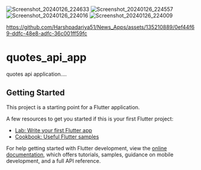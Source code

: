 ![Screenshot_20240126_224633](https://github.com/Harshpadariya51/News_Apps/assets/135210889/3652ffdb-bca1-4858-8322-04d50267da0c)
![Screenshot_20240126_224557](https://github.com/Harshpadariya51/News_Apps/assets/135210889/bddea9e6-53a8-4842-b40f-3819960aa558)
![Screenshot_20240126_224016](https://github.com/Harshpadariya51/News_Apps/assets/135210889/149f889f-9beb-4965-b71b-36092ed49a95)
![Screenshot_20240126_224009](https://github.com/Harshpadariya51/News_Apps/assets/135210889/7a76fd12-1961-4412-92d3-d4774958552f)


https://github.com/Harshpadariya51/News_Apps/assets/135210889/0ef44f69-ddfc-48e8-adfc-36c001ff59fc

# quotes_api_app

quotes api application....

## Getting Started

This project is a starting point for a Flutter application.

A few resources to get you started if this is your first Flutter project:

- [Lab: Write your first Flutter app](https://docs.flutter.dev/get-started/codelab)
- [Cookbook: Useful Flutter samples](https://docs.flutter.dev/cookbook)

For help getting started with Flutter development, view the
[online documentation](https://docs.flutter.dev/), which offers tutorials,
samples, guidance on mobile development, and a full API reference.
